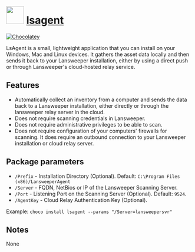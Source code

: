﻿# <img src="https://cdn.jsdelivr.net/gh/comnam90/chocolatey-packages@6c54409dc9a3563fb0655a7838f442cca7357275/icons/LsAgent.png" width="48" height="48"/> [lsagent](https://chocolatey.org/packages/lsagent)

[![Chocolatey](https://img.shields.io/chocolatey/dt/lsagent?logo=chocolatey)](https://chocolatey.org/packages/lsagent)

LsAgent is a small, lightweight application that you can install on your Windows, Mac and Linux devices. It gathers the asset data locally and then sends it back to your Lansweeper installation, either by using a direct push or through Lansweeper's cloud-hosted relay service.

## Features

* Automatically collect an inventory from a computer and sends the data back to a Lansweeper installation, either directly or through the lansweeper relay server in the cloud.
* Does not require scanning credentials in Lansweeper.
* Does not require administrative privileges to be able to scan.
* Does not require configuration of your computers' firewalls for scanning. It does require an outbound connection to your Lansweeper installation or cloud relay server.

## Package parameters

- `/Prefix` - Installation Directory (Optional). Default: `C:\Program Files (x86)/LansweeperAgent`
- `/Server` - FQDN, NetBios or IP of the Lansweeper Scanning Server.
- `/Port` - Listening Port on the Scanning Server (Optional). Default: `9524`.
- `/AgentKey` - Cloud Relay Authentication Key (Optional).

Example: `choco install lsagent --params "/Server=lansweepersvr"`

## Notes

None

